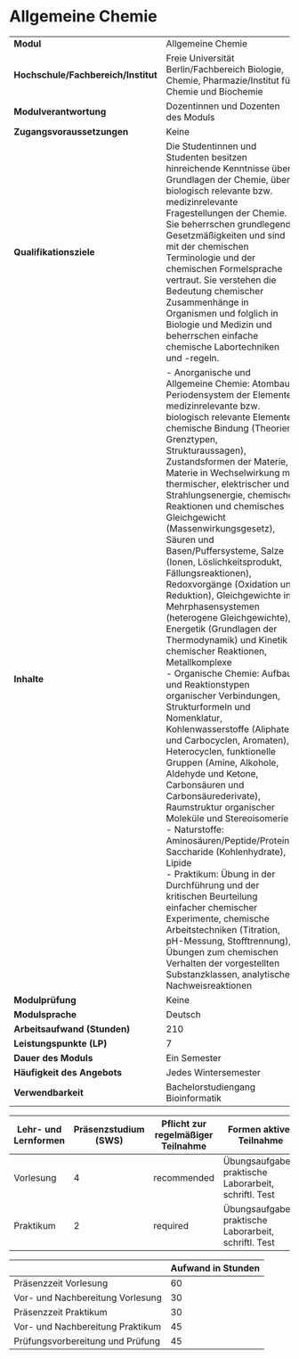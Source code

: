 # Allgemeine Chemie
|                                    |   |
|------------------------------------|---|
|**Modul**                           | Allgemeine Chemie |
|**Hochschule/Fachbereich/Institut** | Freie Universität Berlin/Fachbereich Biologie, Chemie, Pharmazie/Institut für Chemie und Biochemie |
|**Modulverantwortung**              | Dozentinnen und Dozenten des Moduls |
|**Zugangsvoraussetzungen**          | Keine |
|**Qualifikationsziele**             | Die Studentinnen und Studenten besitzen hinreichende Kenntnisse über Grundlagen der Chemie, über biologisch relevante bzw. medizinrelevante Fragestellungen der Chemie. Sie beherrschen grundlegende Gesetzmäßigkeiten und sind mit der chemischen Terminologie und der chemischen Formelsprache vertraut. Sie verstehen die Bedeutung chemischer Zusammenhänge in Organismen und folglich in Biologie und Medizin und beherrschen einfache chemische Labortechniken und -regeln. |
|**Inhalte**                         | - Anorganische und Allgemeine Chemie: Atombau, Periodensystem der Elemente, medizinrelevante bzw. biologisch relevante Elemente, chemische Bindung (Theorien, Grenztypen, Strukturaussagen), Zustandsformen der Materie, Materie in Wechselwirkung mit thermischer, elektrischer und Strahlungsenergie, chemische Reaktionen und chemisches Gleichgewicht (Massenwirkungsgesetz), Säuren und Basen/Puffersysteme, Salze (Ionen, Löslichkeitsprodukt, Fällungsreaktionen), Redoxvorgänge (Oxidation und Reduktion), Gleichgewichte in Mehrphasensystemen (heterogene Gleichgewichte), Energetik (Grundlagen der Thermodynamik) und Kinetik chemischer Reaktionen, Metallkomplexe<br>- Organische Chemie: Aufbau und Reaktionstypen organischer Verbindungen, Strukturformeln und Nomenklatur, Kohlenwasserstoffe (Aliphaten und Carbocyclen, Aromaten), Heterocyclen, funktionelle Gruppen (Amine, Alkohole, Aldehyde und Ketone, Carbonsäuren und Carbonsäurederivate), Raumstruktur organischer Moleküle und Stereoisomerie<br>- Naturstoffe: Aminosäuren/Peptide/Proteine, Saccharide (Kohlenhydrate), Lipide<br>- Praktikum: Übung in der Durchführung und der kritischen Beurteilung einfacher chemischer Experimente, chemische Arbeitstechniken (Titration, pH-Messung, Stofftrennung), Übungen zum chemischen Verhalten der vorgestellten Substanzklassen, analytische Nachweisreaktionen |
|**Modulprüfung**                    | Keine |
|**Modulsprache**                    | Deutsch |
|**Arbeitsaufwand (Stunden)**        | 210 |
|**Leistungspunkte (LP)**            | 7 |
|**Dauer des Moduls**                | Ein Semester |
|**Häufigkeit des Angebots**         | Jedes Wintersemester |
|**Verwendbarkeit**                  | Bachelorstudiengang Bioinformatik |

| Lehr- und Lernformen | Präsenzstudium <br> (SWS) | Pflicht zur regelmäßiger Teilnahme | Formen aktiver Teilnahme |
| ---------------------|---------------------------|------------------------------------|------------------------- |
| Vorlesung            | 4                         | recommended                        | Übungsaufgaben, praktische Laborarbeit, schriftl. Test |
| Praktikum            | 2                         | required                           | Übungsaufgaben, praktische Laborarbeit, schriftl. Test |

|   | Aufwand in Stunden |
| - |--------------------|
| Präsenzzeit Vorlesung                    | 60    |
| Vor- und Nachbereitung Vorlesung         | 30    |
| Präsenzzeit Praktikum                    | 30    |
| Vor- und Nachbereitung Praktikum         | 45    |
| Prüfungsvorbereitung und Prüfung         | 45    |
